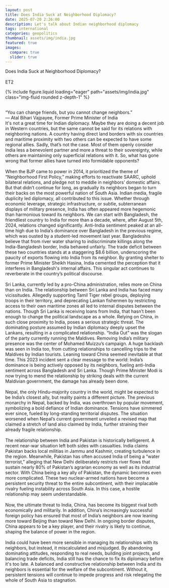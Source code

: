 ```yaml
---
layout: post
title: Does India Suck at Neighborhood Diplomacy?
date: 2025-07-20 2:26:00
description: Let's talk about Indian neighborhood diplomacy
tags: international 
categories: geopolitics
thumbnail: assets/img/india.jpg
featured: true
images:
  compare: true
  slider: true
---
```


Does India Suck at Neighborhood Diplomacy?
<br><br>
ET2

<div class="row mt-3">
    <div class="col-sm mt-3 mt-md-0">
        {% include figure.liquid loading="eager" path="assets/img/india.jpg" class="img-fluid rounded z-depth-1" %}
</div>
  
<br>

“You can change friends, but you cannot change neighbors.”<br>
             — Atal Bihari Vajpayee, Former Prime Minister of India<br>
It's not a great time for Indian diplomacy. Maybe they are doing a decent job in Western countries, but the same cannot be said for its relations with neighboring nations. A country having direct land borders with six countries and maritime proximity with two others can be expected to have some regional allies. Sadly, that’s not the case. Most of them openly consider India less a benevolent partner and more a threat to their sovereignty, while others are maintaining only superficial relations with it. So, what has gone wrong that former allies have turned into formidable opponents?
<br><br>
When the BJP came to power in 2014, it prioritized the theme of “Neighborhood First Policy,” making efforts to reactivate SAARC, uphold bilateral relations, and pledge not to meddle in neighbors’ domestic affairs. But that didn’t continue for long, as gradually its neighbors began to turn their backs on the most powerful nation of South Asia. Indian media, fragile duplicity led diplomacy, all contributed to this issue. Whether through economic leverage, strategic infrastructure, or subtle, subterranean displays of military presence, India has often appeared more hegemonic than harmonious toward its neighbors.
We can start with Bangladesh, the friendliest country to India for more than a decade, where, after August 5th, 2024, relations changed significantly. Anti-India sentiment peaked at an all-time high due to India’s dominance over Bangladesh in the previous regime, which was ousted by a student-led movement last year. Bangladeshis believe that from river water sharing to indiscriminate killings along the India-Bangladesh border, India behaved unfairly. The trade deficit between these two countries stands at a staggering $8.6 billion, underscoring the paucity of exports flowing into India from its neighbor. By granting shelter to former Prime Minister Sheikh Hasina, India cemented the perception that it interferes in Bangladesh's internal affairs. This singular act continues to reverberate in the country’s political discourse.
<br><br>
Sri Lanka, currently led by a pro-China administration, relies more on China than on India. The relationship between Sri Lanka and India has faced many vicissitudes. Allegedly supporting Tamil Tiger rebel groups, deploying troops in their territory, and deprecating Lankan fishermen by restricting access to their own maritime zones all led to internal disputes between the nations. Though Sri Lanka is receiving loans from India, that hasn’t been enough to change the political landscape as a whole. Relying on China, in such close proximity to India, poses a serious strategic threat. The dominating posture assumed by Indian diplomacy deeply upset the Lankans, resulting in a complicated relationship.
“India Out” was the slogan of the party currently running the Maldives. Removing India’s military presence was the center of Mohamed Muizzu’s campaign. A huge backlash was seen in India too, from cutting relationships to cancelling trips to the Maldives by Indian tourists. Leaning toward China seemed inevitable at that time. This 2023 incident sent a clear message to the world: India’s dominance is being actively opposed by its neighbors, fueling anti-India sentiment across Bangladesh and Sri Lanka. Though Prime Minister Modi is now trying to mend the relationship by striking deals with the current Maldivian government, the damage has already been done.
<br><br>
Nepal, the only Hindu-majority country in the world, might be expected to be India’s closest ally, but reality paints a different picture. The previous monarchy in Nepal, backed by India, was overthrown by popular movement, symbolizing a bold defiance of Indian dominance. Tensions have simmered ever since, fueled by long-standing territorial disputes. The situation worsened when Nepal’s current government unveiled a revised map that claimed a stretch of land also claimed by India, further straining their already fragile relationship.
<br><br>
The relationship between India and Pakistan is historically belligerent. A recent near-war situation left both sides with casualties. India claims Pakistan backs local militias in Jammu and Kashmir, creating turbulence in the region. Meanwhile, Pakistan has often accused India of being a “water terrorist,” alleging that New Delhi deliberately restricts river flows that sustain nearly 80% of Pakistan’s agrarian economy as well as its industrial sector. With China being a key ally of Pakistan, the dynamic becomes even more complicated. These two nuclear-armed nations have become a persistent security threat to the entire subcontinent, with their implacable rivalry fueling instability across South Asia. In this case, a hostile relationship may seem understandable.
<br><br>
Now, the ultimate threat to India, China, has become its biggest rival both economically and militarily. In addition, China’s increasingly successful foreign policy has ensured that most of India’s neighbors are now leaning more toward Beijing than toward New Delhi. In ongoing border disputes, China appears to be a key player, and their rivalry is likely to continue, shaping the balance of power in the region.
<br><br>
India could have been more sensible in managing its relationships with its neighbors, but instead, it miscalculated and misjudged. By abandoning dominating attitudes, responding to real needs, building joint projects, and balancing trade deficits, India still has the chance to fix its diplomacy before it's too late. A balanced and constructive relationship between India and its neighbors is essential for the welfare of the subcontinent. Without it, persistent tensions will continue to impede progress and risk relegating the whole of South Asia to stagnation.

